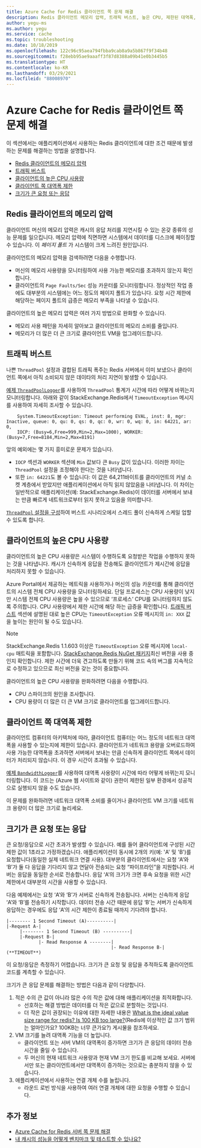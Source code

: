 ```yaml
---
title: Azure Cache for Redis 클라이언트 쪽 문제 해결
description: Redis 클라이언트 메모리 압력, 트래픽 버스트, 높은 CPU, 제한된 대역폭, 크기가 큰 요청 또는 응답 등 Azure Cache for Redis와 관련된 일반적인 클라이언트 쪽 문제를 해결하는 방법을 알아봅니다.
author: yegu-ms
ms.author: yegu
ms.service: cache
ms.topic: troubleshooting
ms.date: 10/18/2019
ms.openlocfilehash: 122c96c95aea794fbba9cab8a9a5b867f9f34b48
ms.sourcegitcommit: f28ebb95ae9aaaff3f87d8388a09b41e0b3445b5
ms.translationtype: HT
ms.contentlocale: ko-KR
ms.lasthandoff: 03/29/2021
ms.locfileid: "88008970"
---
```

# <a name="troubleshoot-azure-cache-for-redis-client-side-issues"></a>Azure Cache for Redis 클라이언트 쪽 문제 해결

이 섹션에서는 애플리케이션에서 사용하는 Redis 클라이언트에 대한 조건 때문에 발생하는 문제를 해결하는 방법을 설명합니다.

- [Redis 클라이언트의 메모리 압력](#memory-pressure-on-redis-client)
- [트래픽 버스트](#traffic-burst)
- [클라이언트의 높은 CPU 사용량](#high-client-cpu-usage)
- [클라이언트 쪽 대역폭 제한](#client-side-bandwidth-limitation)
- [크기가 큰 요청 또는 응답](#large-request-or-response-size)

## <a name="memory-pressure-on-redis-client"></a>Redis 클라이언트의 메모리 압력

클라이언트 머신의 메모리 압력은 캐시의 응답 처리를 지연시킬 수 있는 온갖 종류의 성능 문제를 일으킵니다. 메모리 압력에 직면하면 시스템에서 데이터를 디스크에 페이징할 수 있습니다. 이 _페이지 폴트_ 가 시스템이 크게 느려진 원인입니다.

클라이언트의 메모리 압력을 검색하려면 다음을 수행합니다.

- 머신의 메모리 사용량을 모니터링하여 사용 가능한 메모리를 초과하지 않는지 확인합니다.
- 클라이언트의 `Page Faults/Sec` 성능 카운터를 모니터링합니다. 정상적인 작업 중에도 대부분의 시스템에는 어느 정도의 페이지 폴트가 있습니다. 요청 시간 제한에 해당하는 페이지 폴트의 급증은 메모리 부족을 나타낼 수 있습니다.

클라이언트의 높은 메모리 압력은 여러 가지 방법으로 완화할 수 있습니다.

- 메모리 사용 패턴을 자세히 알아보고 클라이언트의 메모리 소비를 줄입니다.
- 메모리가 더 많은 더 큰 크기로 클라이언트 VM을 업그레이드합니다.

## <a name="traffic-burst"></a>트래픽 버스트

나쁜 `ThreadPool` 설정과 결합된 트래픽 폭주는 Redis 서버에서 이미 보냈으나 클라이언트 쪽에서 아직 소비되지 않은 데이타의 처리 지연이 발생할 수 있습니다.

[예제 `ThreadPoolLogger`](https://github.com/JonCole/SampleCode/blob/master/ThreadPoolMonitor/ThreadPoolLogger.cs)를 사용하여 `ThreadPool` 통계가 시간에 따라 어떻게 바뀌는지 모니터링합니다. 아래와 같이 StackExchange.Redis에서 `TimeoutException` 메시지를 사용하여 자세히 조사할 수 있습니다.

```output
    System.TimeoutException: Timeout performing EVAL, inst: 8, mgr: Inactive, queue: 0, qu: 0, qs: 0, qc: 0, wr: 0, wq: 0, in: 64221, ar: 0,
    IOCP: (Busy=6,Free=999,Min=2,Max=1000), WORKER: (Busy=7,Free=8184,Min=2,Max=8191)
```

앞의 예외에는 몇 가지 흥미로운 문제가 있습니다.

- `IOCP` 섹션과 `WORKER` 섹션에 `Min` 값보다 큰 `Busy` 값이 있습니다. 이러한 차이는 `ThreadPool` 설정을 조정해야 한다는 것을 나타냅니다.
- 또한 `in: 64221`도 볼 수 있습니다: 이 값은 64,211바이트를 클라이언트의 커널 소켓 계층에서 받았지만 애플리케이션에서 아직 읽지 않았음을 나타냅니다. 이 차이는 일반적으로 애플리케이션(예: StackExchange.Redis)이 데이터를 서버에서 보내는 만큼 빠르게 네트워크로부터 읽지 못하고 있음을 의미합니다.

[`ThreadPool` 설정을 구성](cache-management-faq.md#important-details-about-threadpool-growth)하여 버스트 시나리오에서 스레드 풀이 신속하게 스케일 업할 수 있도록 합니다.

## <a name="high-client-cpu-usage"></a>클라이언트의 높은 CPU 사용량

클라이언트의 높은 CPU 사용량은 시스템이 수행하도록 요청받은 작업을 수행하지 못하는 것을 나타냅니다. 캐시가 신속하게 응답을 전송해도 클라이언트가 제시간에 응답을 처리하지 못할 수 있습니다.

Azure Portal에서 제공하는 메트릭을 사용하거나 머신의 성능 카운터를 통해 클라이언트의 시스템 전체 CPU 사용량을 모니터링하세요. 단일 프로세스는 CPU 사용량이 낮지만 시스템 전체 CPU 사용량은 높을 수 있으므로 ‘프로세스’ CPU를 모니터링하지 않도록 주의합니다. CPU 사용량에서 제한 시간에 해당 하는 급증을 확인합니다. [트래픽 버스트](#traffic-burst) 섹션에 설명된 대로 높은 CPU는 `TimeoutException` 오류 메시지의 `in: XXX` 값을 높이는 원인이 될 수도 있습니다.

> [!NOTE]
> StackExchange.Redis 1.1.603 이상은 `TimeoutException` 오류 메시지에 `local-cpu` 매트릭을 포함합니다. [StackExchange.Redis NuGet 패키지](https://www.nuget.org/packages/StackExchange.Redis/)최신 버전을 사용 중인지 확인합니다. 제한 시간에 더욱 견고하도록 만들기 위해 코드 속의 버그를 지속적으로 수정하고 있으므로 최신 버전을 갖는 것이 중요합니다.
>

클라이언트의 높은 CPU 사용량을 완화하려면 다음을 수행합니다.

- CPU 스파이크의 원인을 조사합니다.
- CPU 용량이 더 많은 더 큰 VM 크기로 클라이언트를 업그레이드합니다.

## <a name="client-side-bandwidth-limitation"></a>클라이언트 쪽 대역폭 제한

클라이언트 컴퓨터의 아키텍처에 따라, 클라이언트 컴퓨터는 어느 정도의 네트워크 대역폭을 사용할 수 있는지에 제한이 있습니다. 클라이언트가 네트워크 용량을 오버로드하여 사용 가능한 대역폭을 초과하면 서버에서 보내는 만큼 신속하게 클라이언트 쪽에서 데이터가 처리되지 않습니다. 이 경우 시간이 초과될 수 있습니다.

[예제 `BandwidthLogger`](https://github.com/JonCole/SampleCode/blob/master/BandWidthMonitor/BandwidthLogger.cs)를 사용하여 대역폭 사용량이 시간에 따라 어떻게 바뀌는지 모니터링합니다. 이 코드는 (Azure 웹 사이트와 같이) 권한이 제한된 일부 환경에서 성공적으로 실행되지 않을 수도 있습니다.

이 문제를 완화하려면 네트워크 대역폭 소비를 줄이거나 클라이언트 VM 크기를 네트워크 용량이 더 많은 크기로 늘리세요.

## <a name="large-request-or-response-size"></a>크기가 큰 요청 또는 응답

큰 요청/응답으로 시간 초과가 발생할 수 있습니다. 예를 들어 클라이언트에 구성된 시간 제한 값이 1초라고 가정하겠습니다. 애플리케이션이 동시에 2개의 키(예: 'A' 및 'B')를 요청합니다(동일한 실제 네트워크 연결 사용). 대부분의 클라이언트에서는 요청 ‘A’와 ‘B’가 둘 다 응답을 기다리지 않고 연달아 전송되는 요청 “파이프라인”을 지원합니다. 서버는 응답을 동일한 순서로 전송합니다. 응답 ‘A’의 크기가 크면 후속 요청을 위한 시간 제한에서 대부분의 시간을 사용할 수 있습니다.

다음 예제에서는 요청 ‘A’와 ‘B’가 서버로 신속하게 전송됩니다. 서버는 신속하게 응답 ‘A’와 ‘B’를 전송하기 시작합니다. 데이터 전송 시간 때문에 응답 ‘B’는 서버가 신속하게 응답하는 경우에도 응답 ‘A’의 시간 제한이 종료될 때까지 기다려야 합니다.

```console
|-------- 1 Second Timeout (A)----------|
|-Request A-|
     |-------- 1 Second Timeout (B) ----------|
     |-Request B-|
            |- Read Response A --------|
                                       |- Read Response B-| (**TIMEOUT**)
```

이 요청/응답은 측정하기 어렵습니다. 크기가 큰 요청 및 응답을 추적하도록 클라이언트 코드를 계측할 수 있습니다.

크기가 큰 응답 문제를 해결하는 방법은 다음과 같이 다양합니다.

1. 적은 수의 큰 값이 아니라 많은 수의 작은 값에 대해 애플리케이션을 최적화합니다.
    - 선호하는 해결 방법은 데이터를 더 작은 값으로 분할하는 것입니다.
    - 더 작은 값이 권장되는 이유에 대한 자세한 내용은 [What is the ideal value size range for redis? Is 100 KB too large?](https://groups.google.com/forum/#!searchin/redis-db/size/redis-db/n7aa2A4DZDs/3OeEPHSQBAAJ)(Redis에 이상적인 값 크기 범위는 얼마인가요? 100KB는 너무 큰가요?) 게시물을 참조하세요.
1. VM 크기를 늘려 대역폭 기능을 더 높입니다.
    - 클라이언트 또는 서버 VM의 대역폭이 증가하면 크기가 큰 응답의 데이터 전송 시간을 줄일 수 있습니다.
    - 두 머신의 현재 네트워크 사용량과 현재 VM 크기 한도를 비교해 보세요. 서버에서만 또는 클라이언트에서만 대역폭이 증가하는 것으로는 충분하지 않을 수 있습니다.
1. 애플리케이션에서 사용하는 연결 개체 수를 늘립니다.
    - 라운드 로빈 방식을 사용하여 여러 연결 개체에 대한 요청을 수행할 수 있습니다.

## <a name="additional-information"></a>추가 정보

- [Azure Cache for Redis 서버 쪽 문제 해결](cache-troubleshoot-server.md)
- [내 캐시의 성능을 어떻게 벤치마크 및 테스트할 수 있나요?](cache-management-faq.md#how-can-i-benchmark-and-test-the-performance-of-my-cache)
